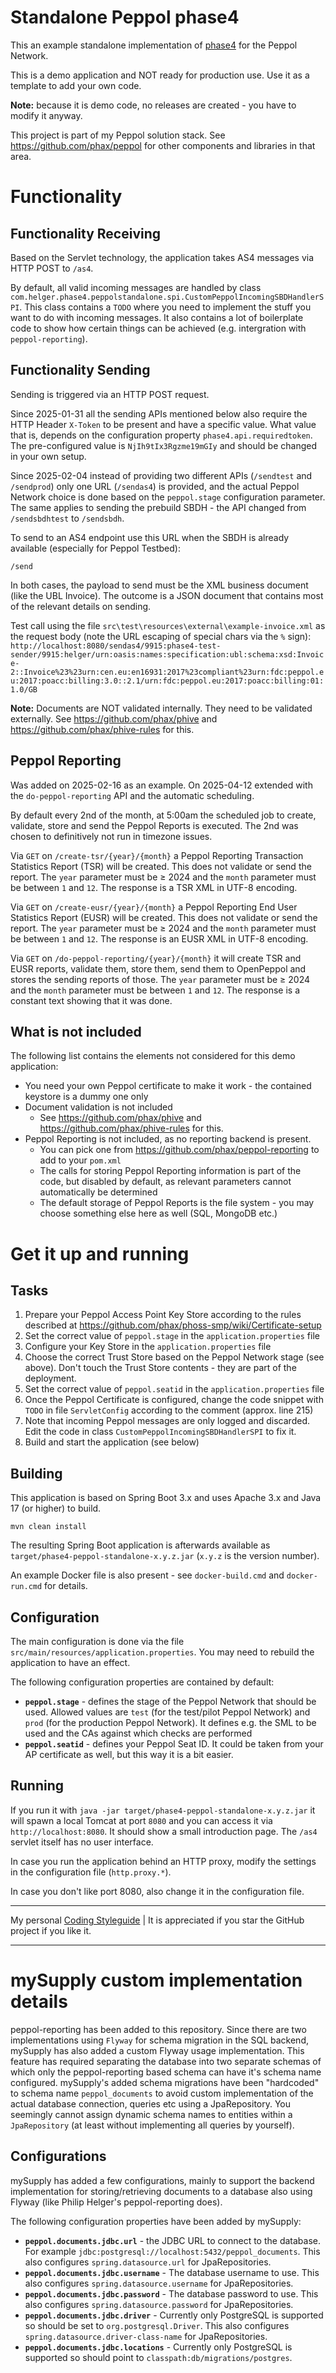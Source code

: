 # Standalone Peppol phase4

This an example standalone implementation of [phase4](https://github.com/phax/phase4) for the Peppol Network.

This is a demo application and NOT ready for production use.
Use it as a template to add your own code.

**Note:** because it is demo code, no releases are created - you have to modify it anyway.

This project is part of my Peppol solution stack. See https://github.com/phax/peppol for other components and libraries in that area.

# Functionality

## Functionality Receiving

Based on the Servlet technology, the application takes AS4 messages via HTTP POST to `/as4`.

By default, all valid incoming messages are handled by class `com.helger.phase4.peppolstandalone.spi.CustomPeppolIncomingSBDHandlerSPI`.
This class contains a `TODO` where you need to implement the stuff you want to do with incoming messages.
It also contains a lot of boilerplate code to show how certain things can be achieved (e.g. intergration with `peppol-reporting`).

## Functionality Sending

Sending is triggered via an HTTP POST request.

Since 2025-01-31 all the sending APIs mentioned below also require the HTTP Header `X-Token` to be present and have a specific value.
What value that is, depends on the configuration property `phase4.api.requiredtoken`.
The pre-configured value is `NjIh9tIx3Rgzme19mGIy` and should be changed in your own setup.

Since 2025-02-04 instead of providing two different APIs (`/sendtest` and `/sendprod`) only one URL (`/sendas4`)
is provided, and the actual Peppol Network choice is done based on the `peppol.stage` configuration parameter.
The same applies to sending the prebuild SBDH - the API changed from `/sendsbdhtest` to `/sendsbdh`.

To send to an AS4 endpoint use this URL when the SBDH is already available (especially for Peppol Testbed):
```
/send
```

In both cases, the payload to send must be the XML business document (like the UBL Invoice).
The outcome is a JSON document that contains most of the relevant details on sending.

Test call using the file `src\test\resources\external\example-invoice.xml` as the request body (note the URL escaping of special chars via the `%` sign):
`http://localhost:8080/sendas4/9915:phase4-test-sender/9915:helger/urn:oasis:names:specification:ubl:schema:xsd:Invoice-2::Invoice%23%23urn:cen.eu:en16931:2017%23compliant%23urn:fdc:peppol.eu:2017:poacc:billing:3.0::2.1/urn:fdc:peppol.eu:2017:poacc:billing:01:1.0/GB`

**Note:** Documents are NOT validated internally. They need to be validated externally. See https://github.com/phax/phive and https://github.com/phax/phive-rules for this.

## Peppol Reporting

Was added on 2025-02-16 as an example. On 2025-04-12 extended with the `do-peppol-reporting` API and the automatic scheduling.

By default every 2nd of the month, at 5:00am the scheduled job to create, validate, store and send the Peppol Reports is executed. The 2nd was chosen to definitively not run in timezone issues. 

Via `GET` on `/create-tsr/{year}/{month}` a Peppol Reporting Transaction Statistics Report (TSR) will be created. This does not validate or send the report.
The `year` parameter must be &ge; 2024 and the `month` parameter must be between `1` and `12`.
The response is a TSR XML in UTF-8 encoding. 

Via `GET` on `/create-eusr/{year}/{month}` a Peppol Reporting End User Statistics Report (EUSR) will be created. This does not validate or send the report.
The `year` parameter must be &ge; 2024 and the `month` parameter must be between `1` and `12`.
The response is an EUSR XML in UTF-8 encoding. 

Via `GET` on `/do-peppol-reporting/{year}/{month}` it will create TSR and EUSR reports, validate them, store them, send them to OpenPeppol and stores the sending reports of those.
The `year` parameter must be &ge; 2024 and the `month` parameter must be between `1` and `12`.
The response is a constant text showing that it was done.


## What is not included

The following list contains the elements not considered for this demo application:

* You need your own Peppol certificate to make it work - the contained keystore is a dummy one only
* Document validation is not included
    * See https://github.com/phax/phive and https://github.com/phax/phive-rules for this.
* Peppol Reporting is not included, as no reporting backend is present.
    * You can pick one from https://github.com/phax/peppol-reporting to add to your `pom.xml`
    * The calls for storing Peppol Reporting information is part of the code, but disabled by default, as relevant parameters cannot automatically be determined
    * The default storage of Peppol Reports is the file system - you may choose something else here as well (SQL, MongoDB etc.)

# Get it up and running

## Tasks

1. Prepare your Peppol Access Point Key Store according to the rules described at https://github.com/phax/phoss-smp/wiki/Certificate-setup
1. Set the correct value of `peppol.stage` in the `application.properties` file
1. Configure your Key Store in the `application.properties` file
1. Choose the correct Trust Store based on the Peppol Network stage (see above). Don't touch the Trust Store contents - they are part of the deployment.
1. Set the correct value of `peppol.seatid` in the `application.properties` file
1. Once the Peppol Certificate is configured, change the code snippet with `TODO` in file `ServletConfig` according to the comment (approx. line 215)
1. Note that incoming Peppol messages are only logged and discarded. Edit the code in class `CustomPeppolIncomingSBDHandlerSPI` to fix it.
1. Build and start the application (see below)

## Building

This application is based on Spring Boot 3.x and uses Apache 3.x and Java 17 (or higher) to build.

```
mvn clean install
```

The resulting Spring Boot application is afterwards available as `target/phase4-peppol-standalone-x.y.z.jar` (`x.y.z` is the version number).

An example Docker file is also present - see `docker-build.cmd` and `docker-run.cmd` for details.

## Configuration

The main configuration is done via the file `src/main/resources/application.properties`.
You may need to rebuild the application to have an effect.

The following configuration properties are contained by default:
* **`peppol.stage`** - defines the stage of the Peppol Network that should be used. Allowed values are `test` 
   (for the test/pilot Peppol Network) and `prod` (for the production Peppol Network). It defines e.g.
   the SML to be used and the CAs against which checks are performed
* **`peppol.seatid`** - defines your Peppol Seat ID. It could be taken from your AP certificate as well,
   but this way it is a bit easier.

## Running

If you run it with `java -jar target/phase4-peppol-standalone-x.y.z.jar` it will spawn a local Tomcat at port `8080` and you can access it via `http://localhost:8080`.
It should show a small introduction page. The `/as4` servlet itself has no user interface.

In case you run the application behind an HTTP proxy, modify the settings in the configuration file (`http.proxy.*`).

In case you don't like port 8080, also change it in the configuration file.

---

My personal [Coding Styleguide](https://github.com/phax/meta/blob/master/CodingStyleguide.md) |
It is appreciated if you star the GitHub project if you like it.

---

# mySupply custom implementation details

peppol-reporting has been added to this repository. Since there are two implementations using `Flyway` for schema migration in the SQL backend, mySupply has also added a custom Flyway usage implementation.
This feature has required separating the database into two separate schemas of which only the peppol-reporting based schema can have it's schema name configured. mySupply's added schema migrations
have been "hardcoded" to schema name `peppol_documents` to avoid custom implementation of the actual database connection, queries etc using a JpaRepository. You seemingly cannot assign 
dynamic schema names to entities within a `JpaRepository` (at least without implementing all queries by yourself).

## Configurations
mySupply has added a few configurations, mainly to support the backend implementation for storing/retrieving documents to a database also using Flyway (like Philip Helger's peppol-reporting does).

The following configuration properties have been added by mySupply:
* **`peppol.documents.jdbc.url`** - the JDBC URL to connect to the database. For example `jdbc:postgresql://localhost:5432/peppol_documents`. This also configures `spring.datasource.url` for JpaRepositories.
* **`peppol.documents.jdbc.username`** - The database username to use. This also configures `spring.datasource.username` for JpaRepositories.
* **`peppol.documents.jdbc.password`** - The database password to use. This also configures `spring.datasource.password` for JpaRepositories.
* **`peppol.documents.jdbc.driver`** - Currently only PostgreSQL is supported so should be set to `org.postgresql.Driver`. This also configures `spring.datasource.driver-class-name` for JpaRepositories.
* **`peppol.documents.jdbc.locations`** - Currently only PostgreSQL is supported so should point to `classpath:db/migrations/postgres`.